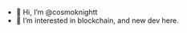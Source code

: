 - 👋 Hi, I’m @cosmoknightt
- 👀 I’m interested in blockchain, and new dev here.

<!---
cosmoknightt/cosmoknightt is a ✨ special ✨ repository because its `README.md` (this file) appears on your GitHub profile.
You can click the Preview link to take a look at your changes.
--->
